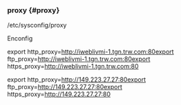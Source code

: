 ### proxy {#proxy}

/etc/sysconfig/proxy

Enconfig

export http_proxy=http://iweblivmi-1.tgn.trw.com:80export ftp_proxy=http://iweblivmi-1.tgn.trw.com:80export https_proxy=http://iweblivmi-1.tgn.trw.com:80

export http_proxy=http://149.223.27.27:80export ftp_proxy=http://149.223.27.27:80export https_proxy=http://149.223.27.27:80